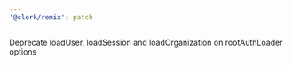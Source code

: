 ```yaml
---
'@clerk/remix': patch
---
```


Deprecate loadUser, loadSession and loadOrganization on rootAuthLoader options
